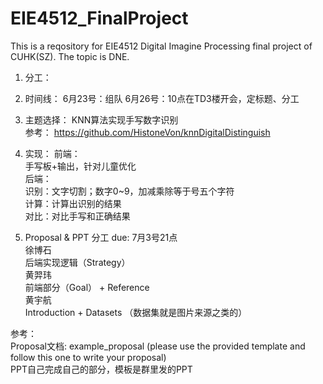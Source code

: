 # EIE4512_FinalProject
This is a reqository for EIE4512 Digital Imagine Processing final project of CUHK(SZ). The topic is DNE.

1. 分工： </p>

2. 时间线：
   6月23号：组队
   6月26号：10点在TD3楼开会，定标题、分工

3. 主题选择：
  KNN算法实现手写数字识别 <br>
  参考：
  https://github.com/HistoneVon/knnDigitalDistinguish

4. 实现：
  前端：  
    手写板+输出，针对儿童优化  
  后端：  
    识别：文字切割；数字0~9，加减乘除等于号五个字符  
    计算：计算出识别的结果  
    对比：对比手写和正确结果  
  
5. Proposal & PPT 分工 due: 7月3号21点  
  徐博石  
    后端实现逻辑（Strategy）  
  黄羿玮  
    前端部分（Goal） + Reference  
  黄宇航  
    Introduction + Datasets （数据集就是图片来源之类的）  

  参考：  
    Proposal文档: example_proposal (please use the provided template and follow this one to write your proposal)  
    PPT自己完成自己的部分，模板是群里发的PPT 




   
   
   

